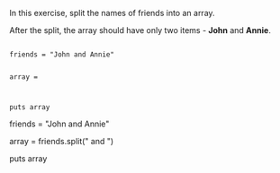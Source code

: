 In this exercise, split
the names of friends into
an array.

After the split, the array
should have only two items -
**John** and  **Annie**.

<codeblock language="ruby" type="exercise" testMode="fixedInput">
<code>
friends = "John and Annie"

array = 

puts array
</code>

<solution>
friends = "John and Annie"

array = friends.split(" and ")

puts array
</solution>
</codeblock>